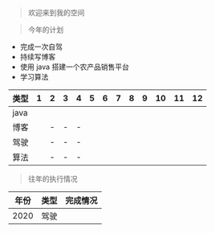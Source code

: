> 欢迎来到我的空间

> 今年的计划

- 完成一次自驾
- 持续写博客
- 使用 java 搭建一个农产品销售平台
- 学习算法

|类型|1|2|3|4|5|6|7|8|9|10|11|12|
|--|--|--|--|--|--|--|--|--|--|--|--|--|
|java||||
|博客||-|-|-||
|驾驶||-|-|-||
|算法||-|-|-||



> 往年的执行情况

|年份|类型|完成情况|
|--|--|--|
|2020|驾驶||
